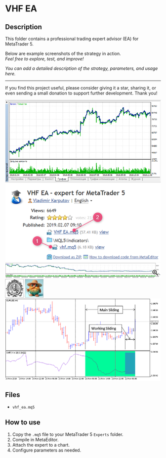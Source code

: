 # VHF EA

## Description
This folder contains a professional trading expert advisor (EA) for MetaTrader 5.

Below are example screenshots of the strategy in action.  
*Feel free to explore, test, and improve!*

*You can add a detailed description of the strategy, parameters, and usage here.*

---

If you find this project useful, please consider giving it a star, sharing it, or even sending a small donation to support further development. Thank you!

![Screenshot](2018-11-22_14h32_38.png)
![Screenshot](4110798368704.png)
![Screenshot](5256875108050.png)
![Screenshot](60B3A90A-B671.jpg)
![Screenshot](65d8b5a2-f9d9.jpg)
![Screenshot](VHF_EA.png)

## Files
- `vhf_ea.mq5`

## How to use
1. Copy the `.mq5` file to your MetaTrader 5 `Experts` folder.
2. Compile in MetaEditor.
3. Attach the expert to a chart.
4. Configure parameters as needed.
